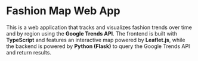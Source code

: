 # Fashion Map Web App 

This is a web application that tracks and visualizes fashion trends over time and by region using the **Google Trends API**. The frontend is built with **TypeScript** and features an interactive map powered by **Leaflet.js**, while the backend is powered by **Python (Flask)** to query the Google Trends API and return results.


